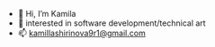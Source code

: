 - 👋 Hi, I’m Kamila 
- 💞️ interested in software development/technical art
- 📫 kamillashirinova9r1@gmail.com

<!---
kamilashi/kamilashi is a ✨ special ✨ repository because its `README.md` (this file) appears on your GitHub profile.
You can click the Preview link to take a look at your changes.
--->
